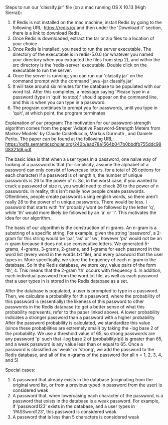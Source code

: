 Steps to run our 'classify.jar' file (on a mac running OS X 10.13 (High Sierra)):
1. If Redis is not installed on the mac machine, install Redis by going to the following URL: https://redis.io/ and then under the 'Download it' section, there is a link to download Redis.
2. Once Redis is downloaded, extract the tar or zip files to a location of your choice
3. Once Redis is installed, you need to run the server executable.  The directory of the executable is in redis-5.0.0 (or whatever you named your directory when you extracted the files from step 2), and within the src directory is the 'redis-server' executable.  Double click on the executable to run the server.
4. Once the server is running, you can run our 'classify.jar' on the command prompt with the command 'java -jar classify.jar' 
5. It will take around six minutes for the database to be populated with our word list. After this completes, a message saying 'Please type in a password (type in 'quit' to stop):' should appear on the command line, and this is when you can type in a password.  
6.  The program continues to prompt you for passwords, until you type in 'quit', at which point, the program terminates


Explanation of our program:
The motivation for our password-strength algorithm comes from the paper 'Adaptive Password-Strength Meters
from Markov Models' by Claude Castelluccia, Markus Durmuth , and Daniele Perito. The paper can be found at the following URL: https://pdfs.semanticscholar.org/240b/ead78a1564b047b0bbdfb755ddc9808321d8.pdf.

The basic idea is that when a user types in a password, one naive way of looking at a password is that (for simplicity, assume the alphabet of a password can only consist of lowercase letters, for a total of 26 options for each character) if a password is of length n, the number of unique passwords is 26 to the power of n.  So, in the worst case, if you wanted to crack a password of size n, you would need to check 26 to the power of n passwords.  In reality, this isn't really how people create passwords. Oftentimes, people create passwords using english words, so there aren't really 26 to the power of n unique passwords.  There would be less.  I password that starts with 'th' probably wont be followed by the letter 'q', while 'th' would more likely be followed by an 'a' or 'i'. This motivates the idea for our algorithm.

The basis of our algorithm is the construction of n-grams. An n-gram is a substring of a specific string. For example, given the string 'password', a 2-gram for this string would be 'pa', 'as' or 'sw', however 'ps' would not be an n-gram because it does not use consecutive letters.  We generated 5-grams, 4-grams, 3-grams, 2-grams, and 1-grams for each password in the word list (every word in the words.txt file), and every password that the user types in. More specifically, we store the frequency of each n-gram in the database. So in the Redis database, we store key, value pairs of the form 'th', 4. This means that the 2-gram 'th' occurs with frequency 4.  In addition, each individual password from the word.txt file, as well as each password that a user types in is stored in the Redis database as a set.

After the database is populated, a user is prompted to type in a password.  Then, we calculate a probability for this password, where the probability of this password is (essentially) the likeness of this password to other passwords in the Redis database (to get a better sense of what this probability represents, refer to the paper linked above).  A lower probability indicates a stronger password than a password with a higher probability.  After the password probability is calculated, we standardize this value (since these probabilities are extremely small) by taking the -log base 2 of the probability.  We use a threshold value of 65, so strong passwords are any password 'p' such that -log base 2 of (probability(p)) is greater than 65, and a weak password is any value less than or equal to 65. Once a password is classified as 'weak' or 'strong', we add the password to the Redis database, and all of the n-grams of the password (for all n = 1, 2, 3, 4, and 5)

Special cases:
1. A password that already exists in the database (originating from the original word list, or from a previous typed in password from the user) is considered weak
2. A password that, when lowercasing each character of the password, is a password that exists in the database is a weak password. For example, if 'password123' exists in the database, and a user types in 'PASSword123', this password is considered weak
3. A password that is less than 5 characters is considered weak

